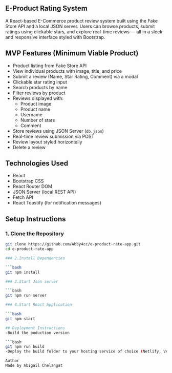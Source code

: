 ## E-Product Rating System

A React-based E-Commerce product review system built using the Fake Store API and a local JSON server. Users can browse products, submit ratings using clickable stars, and explore real-time reviews — all in a sleek and responsive interface styled with Bootstrap.

## MVP Features (Minimum Viable Product)

- Product listing from Fake Store API  
- View individual products with image, title, and price  
- Submit a review (Name, Star Rating, Comment) via a modal  
- Clickable star rating input  
- Search products by name  
- Filter reviews by product  
- Reviews displayed with:
  - Product image
  - Product name
  - Username
  - Number of stars
  - Comment  
- Store reviews using JSON Server (`db.json`)  
- Real-time review submission via POST  
- Review layout styled horizontally  
- Delete a review  

## Technologies Used

- React
- Bootstrap CSS
- React Router DOM
- JSON Server (local REST API)
- Fetch API
- React Toastify (for notification messages)

## Setup Instructions

### 1. Clone the Repository

```bash
git clone https://github.com/Abby4cc/e-product-rate-app.git
cd e-product-rate-app

### 2.Install Dependencies

```bash
git npm install

### 3.Start Json server

```bash
git npm run server 

### 4.Start React Application

```bash
git npm start

## Deployment Instructions
-Build the poduction version

```bash
git npm run build
-Deploy the build folder to your hosting service of choice (Netlify, Vercel, GitHub Pages, etc.)

Author
Made by Abigail Chelangat